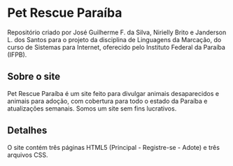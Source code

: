 # Pet Rescue Paraíba
Repositório criado por José Guilherme F. da Silva, Nirielly Brito e Janderson L. dos Santos para o projeto da disciplina de Linguagens da Marcação, do curso de Sistemas para Internet, oferecido pelo Instituto Federal da Paraíba (IFPB).

## Sobre o site 
Pet Rescue Paraíba é um site feito para divulgar animais desaparecidos e animais para adoção, com cobertura para todo o estado da Paraíba e atualizações semanais. Somos um site sem fins lucrativos.

## Detalhes
O site contém três páginas HTML5 (Principal - Registre-se - Adote) e três arquivos CSS.


